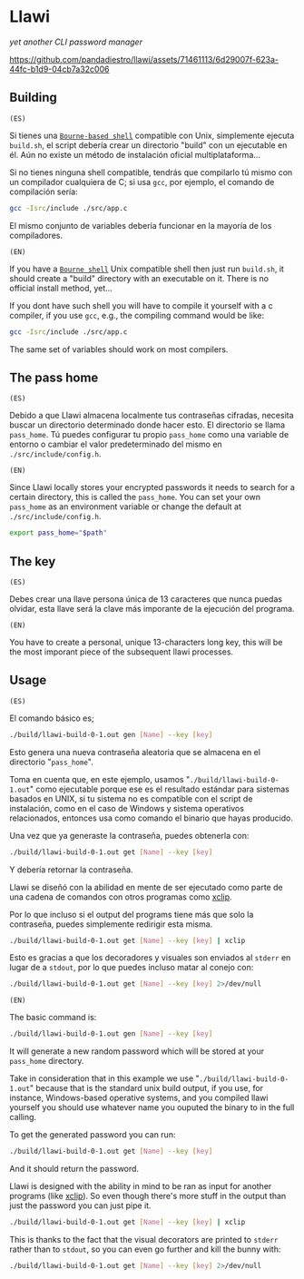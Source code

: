 # Llawi

*yet another CLI password manager*


https://github.com/pandadiestro/llawi/assets/71461113/6d29007f-623a-44fc-b1d9-04cb7a32c006



## Building

`(ES)`

Si tienes una [`Bourne-based shell`](https://en.wikipedia.org/wiki/Shell_script#Typical_POSIX_scripting_languages) compatible con Unix, simplemente ejecuta `build.sh`, el script debería crear un directorio "build" con un ejecutable en él. Aún no existe un método de instalación oficial multiplataforma...

Si no tienes ninguna shell compatible, tendrás que compilarlo tú mismo con un compilador cualquiera de C; si usa `gcc`, por ejemplo, el comando de compilación sería:

```sh
gcc -Isrc/include ./src/app.c
```

El mismo conjunto de variables debería funcionar en la mayoría de los compiladores.

`(EN)`

If you have a [`Bourne shell`](https://en.wikipedia.org/wiki/Shell_script#Typical_POSIX_scripting_languages) Unix compatible shell then just run `build.sh`, it should create a "build" directory with an executable on it. There is no official install method, yet...

If you dont have such shell you will have to compile it yourself with a c compiler, if you use `gcc`, e.g., the compiling command would be like:

```sh
gcc -Isrc/include ./src/app.c
```

The same set of variables should work on most compilers.

## The pass home

`(ES)`

Debido a que Llawi almacena localmente tus contraseñas cifradas, necesita buscar un directorio determinado donde hacer esto. El directorio se llama `pass_home`. Tú puedes configurar tu propio `pass_home` como una variable de entorno o cambiar el valor predeterminado del mismo en `./src/include/config.h`.

`(EN)`

Since Llawi locally stores your encrypted passwords it needs to search for a certain directory, this is called the `pass_home`. You can set your own `pass_home` as an environment variable or change the default at `./src/include/config.h`.

```sh
export pass_home="$path"
```

## The key

`(ES)`

Debes crear una llave persona única de 13 caracteres que nunca puedas olvidar, esta llave será la clave más imporante de la ejecución del programa.

`(EN)`

You have to create a personal, unique 13-characters long key, this will be the most imporant piece of the subsequent llawi processes.

## Usage

`(ES)`

El comando básico es;

```sh
./build/llawi-build-0-1.out gen [Name] --key [key]
```
Esto genera una nueva contraseña aleatoria que se almacena en el directorio "`pass_home`".

Toma en cuenta que, en este ejemplo, usamos "`./build/llawi-build-0-1.out`" como ejecutable porque ese es el resultado estándar para sistemas basados en UNIX, si tu sistema no es compatible con el script de instalación, como en el caso de Windows y sistema operativos relacionados, entonces usa como comando el binario que hayas producido.

Una vez que ya generaste la contraseña, puedes obtenerla con:

```sh
./build/llawi-build-0-1.out get [Name] --key [key]
```

Y debería retornar la contraseña.

Llawi se diseñó con la abilidad en mente de ser ejecutado como parte de una cadena de comandos con otros programas como [xclip](https://github.com/astrand/xclip).

Por lo que incluso si el output del programs tiene más que solo la contraseña, puedes simplemente redirigir esta misma.

```sh
./build/llawi-build-0-1.out get [Name] --key [key] | xclip
```

Esto es gracias a que los decoradores y visuales son enviados al `stderr` en lugar de a `stdout`, por lo que puedes incluso matar al conejo con:

```sh
./build/llawi-build-0-1.out get [Name] --key [key] 2>/dev/null
```

`(EN)`

The basic command is:

```sh
./build/llawi-build-0-1.out gen [Name] --key [key]
```

It will generate a new random password which will be stored at your `pass_home` directory.

Take in consideration that in this example we use "`./build/llawi-build-0-1.out`" because that is the standard unix build output, if you use, for instance, Windows-based operative systems, and you compiled llawi yourself you should use whatever name you ouputed the binary to in the full calling.

To get the generated password you can run:

```sh
./build/llawi-build-0-1.out get [Name] --key [key]
```

And it should return the password.

Llawi is designed with the ability in mind to be ran as input for another programs (like [xclip](https://github.com/astrand/xclip)). So even though there's more stuff in the output than just the password you can just pipe it.

```sh
./build/llawi-build-0-1.out get [Name] --key [key] | xclip
```

This is thanks to the fact that the visual decorators are printed to `stderr` rather than to `stdout`, so you can even go further and kill the bunny with:

```sh
./build/llawi-build-0-1.out get [Name] --key [key] 2>/dev/null
```

